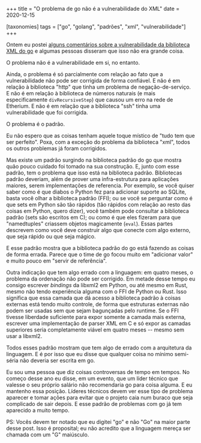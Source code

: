 +++
title = "O problema de go não é a vulnerabilidade do XML"
date = 2020-12-15

[taxonomies]
tags = ["go", "golang", "padrões", "xml", "vulnerabilidade"]
+++

Ontem eu postei [alguns comentários sobre a vulnerabilidade da biblioteca XML
do go](@/links/go-xml-vulnerability.pt.md) e algumas pessoas disseram que isso
não era grande coisa.

O problema não é a vulnerabilidade em si, no entanto.

<!-- more -->

Ainda, o problema é só parcialmente com relação ao fato que a vulnerabilidade
não pode ser corrigida de forma confiável. E não é em relação à biblioteca
"http" que tinha um problema de negação-de-serviço. E não é em relação à
biblioteca de números naturais (e mais especificamente `divRecursiveStep`) que
causou um erro na rede de Etherium. E não é em relação que a biblioteca "ssh"
tinha uma vulnerabilidade que foi corrigida.

O problema é o padrão.

Eu não espero que as coisas tenham aquele toque místico de "tudo tem que ser
perfeito". Poxa, com a exceção do problema da biblioteca "xml", todos os outros
problemas já foram corrigidos.

Mas existe um padrão surgindo na biblioteca padrão do go que mostra quão pouco
cuidado foi tomado na sua construção. E, junto com esse padrão, tem o
problema que isso está na biblioteca padrão. Bibliotecas padrão deveriam, além
de prover uma infra-estrutura para aplicações maiores, serem implementações de
referencia. Por exemplo, se você quiser saber como é que diabos o Python fez
para adicionar suporte ao SQLite, basta você olhar a biblioteca padrão (FFI);
ou se você se perguntar como é que sets em Python são tão rápidos (tão rápidos
com relação ao resto das coisas em Python, quero dizer), você também
pode consultar a biblioteca padrão (sets são escritos em C); ou como é que eles
fizeram para que "namedtuples" criassem objetos magicamente (`eval`). Essas
partes descrevem como você deve construir algo que conecte com algo externo,
que seja rápido ou que seja mágico.

E esse padrão mostra que a biblioteca padrão do go está fazendo as coisas de
forma errada. Parece que o time de go focou muito em "adicionar valor" e muito
pouco em "servir de referência".

Outra indicação que tem algo errado com a linguagem: em quatro meses, o
problema da ordenação não pode ser corrigido. Em metade desse tempo eu consigo
escrever *bindings* da libxml2 em Python, ou até mesmo em Rust, mesmo não tendo
experiência alguma com o FFI de Python ou Rust. Isso significa que essa camada
que dá acesso a biblioteca padrão à coisas externas está tendo muito controle,
de forma que estruturas externas não podem ser usadas sem que sejam bagunçadas
pelo runtime. Se o FFI tivesse liberdade suficiente para expor somente a camada
mais externa, escrever uma implementação de parser XML em C e só expor as
camadas superiores seria completamente viável em quatro meses -- mesmo sem usar
a libxml2.

Todos esses padrão mostram que tem algo de errado com a arquitetura da
linguagem. E é por isso que eu disse que qualquer coisa no mínimo semi-séria
não deveria ser escrita em go.

Eu sou uma pessoa que diz coisas controversas de tempo em tempos. No começo
desse ano eu disse, em um evento, que um líder técnico que valesse o seu
próprio salário não recomendaria go para coisa alguma. E eu mantenho essa
posição. Líderes técnicos devem ver esse tipo de problema aparecer e tomar
ações para evitar que o projeto caia num buraco que seja complicado de sair
depois. E esse padrão de problemas com go já tem aparecido a muito tempo.

PS: Vocês devem ter notado que eu digitei "go" e não "Go" na maior parte desse
post. Isso é proposital; eu não acredito que a linguagem mereça ser chamada com
um "G" maiúsculo.

<!-- 
vim:spelllang=pt:
-->
